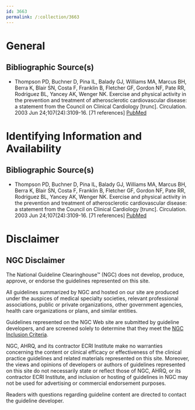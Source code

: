 ```yaml
---
id: 3663
permalink: /:collection/3663
---
```


# General

## Bibliographic Source(s)

- Thompson PD, Buchner D, Pina IL, Balady GJ, Williams MA, Marcus BH, Berra K, Blair SN, Costa F, Franklin B, Fletcher GF, Gordon NF, Pate RR, Rodriguez BL, Yancey AK, Wenger NK. Exercise and physical activity in the prevention and treatment of atherosclerotic cardiovascular disease: a statement from the Council on Clinical Cardiology [trunc]. Circulation. 2003 Jun 24;107(24):3109-16. [71 references] [ PubMed ](http://www.ncbi.nlm.nih.gov/entrez/query.fcgi?cmd=Retrieve&db=pubmed&dopt=Abstract&list_uids=12821592)

# Identifying Information and Availability

## Bibliographic Source(s)

- Thompson PD, Buchner D, Pina IL, Balady GJ, Williams MA, Marcus BH, Berra K, Blair SN, Costa F, Franklin B, Fletcher GF, Gordon NF, Pate RR, Rodriguez BL, Yancey AK, Wenger NK. Exercise and physical activity in the prevention and treatment of atherosclerotic cardiovascular disease: a statement from the Council on Clinical Cardiology [trunc]. Circulation. 2003 Jun 24;107(24):3109-16. [71 references] [ PubMed ](http://www.ncbi.nlm.nih.gov/entrez/query.fcgi?cmd=Retrieve&db=pubmed&dopt=Abstract&list_uids=12821592)

# Disclaimer

## NGC Disclaimer

The National Guideline Clearinghouse™ (NGC) does not develop, produce, approve, or endorse the guidelines represented on this site.

All guidelines summarized by NGC and hosted on our site are produced under the auspices of medical specialty societies, relevant professional associations, public or private organizations, other government agencies, health care organizations or plans, and similar entities.

Guidelines represented on the NGC Web site are submitted by guideline developers, and are screened solely to determine that they meet the [NGC Inclusion Criteria](/help-and-about/summaries/inclusion-criteria).

NGC, AHRQ, and its contractor ECRI Institute make no warranties concerning the content or clinical efficacy or effectiveness of the clinical practice guidelines and related materials represented on this site. Moreover, the views and opinions of developers or authors of guidelines represented on this site do not necessarily state or reflect those of NGC, AHRQ, or its contractor ECRI Institute, and inclusion or hosting of guidelines in NGC may not be used for advertising or commercial endorsement purposes.

Readers with questions regarding guideline content are directed to contact the guideline developer.

